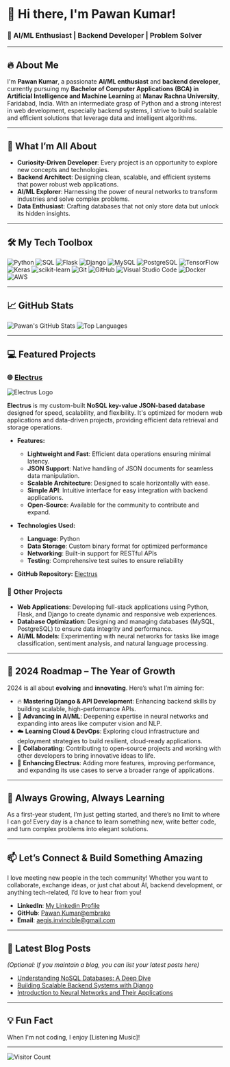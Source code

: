 # 👋 Hi there, I'm Pawan Kumar!

### 🚀 AI/ML Enthusiast | Backend Developer | Problem Solver

---

## 🔥 About Me

I'm **Pawan Kumar**, a passionate **AI/ML enthusiast** and **backend developer**, currently pursuing my **Bachelor of Computer Applications (BCA) in Artificial Intelligence and Machine Learning** at **Manav Rachna University**, Faridabad, India. With an intermediate grasp of Python and a strong interest in web development, especially backend systems, I strive to build scalable and efficient solutions that leverage data and intelligent algorithms.

---

## 🌟 What I’m All About

- **Curiosity-Driven Developer**: Every project is an opportunity to explore new concepts and technologies.
- **Backend Architect**: Designing clean, scalable, and efficient systems that power robust web applications.
- **AI/ML Explorer**: Harnessing the power of neural networks to transform industries and solve complex problems.
- **Data Enthusiast**: Crafting databases that not only store data but unlock its hidden insights.

---

## 🛠️ My Tech Toolbox

![Python](https://img.shields.io/badge/Python-3776AB?style=for-the-badge&logo=python&logoColor=white)
![SQL](https://img.shields.io/badge/SQL-4479A1?style=for-the-badge&logo=sql&logoColor=white)
![Flask](https://img.shields.io/badge/Flask-000000?style=for-the-badge&logo=flask&logoColor=white)
![Django](https://img.shields.io/badge/Django-092E20?style=for-the-badge&logo=django&logoColor=white)
![MySQL](https://img.shields.io/badge/MySQL-4479A1?style=for-the-badge&logo=mysql&logoColor=white)
![PostgreSQL](https://img.shields.io/badge/PostgreSQL-336791?style=for-the-badge&logo=postgresql&logoColor=white)
![TensorFlow](https://img.shields.io/badge/TensorFlow-FF6F00?style=for-the-badge&logo=tensorflow&logoColor=white)
![Keras](https://img.shields.io/badge/Keras-D00000?style=for-the-badge&logo=keras&logoColor=white)
![scikit-learn](https://img.shields.io/badge/scikit--learn-F7931E?style=for-the-badge&logo=scikit-learn&logoColor=white)
![Git](https://img.shields.io/badge/Git-F05032?style=for-the-badge&logo=git&logoColor=white)
![GitHub](https://img.shields.io/badge/GitHub-181717?style=for-the-badge&logo=github&logoColor=white)
![Visual Studio Code](https://img.shields.io/badge/VS%20Code-007ACC?style=for-the-badge&logo=visual-studio-code&logoColor=white)
![Docker](https://img.shields.io/badge/Docker-2496ED?style=for-the-badge&logo=docker&logoColor=white)
![AWS](https://img.shields.io/badge/AWS-232F3E?style=for-the-badge&logo=amazon-aws&logoColor=white)

---

## 📈 GitHub Stats

![Pawan's GitHub Stats](https://github-readme-stats.vercel.app/api?username=embrake&show_icons=true&theme=radical)
![Top Languages](https://github-readme-stats.vercel.app/api/top-langs/?username=embrake&layout=compact&theme=radical)

---

## 💻 Featured Projects

### 🌐 [**Electrus**](https://github.com/embrake/Electrus)
![Electrus Logo](https://github.com/embrake/Electrus/blob/main/logo.png?raw=true) <!-- Replace with actual logo if available -->

**Electrus** is my custom-built **NoSQL key-value JSON-based database** designed for speed, scalability, and flexibility. It's optimized for modern web applications and data-driven projects, providing efficient data retrieval and storage operations.

- **Features:**
  - **Lightweight and Fast**: Efficient data operations ensuring minimal latency.
  - **JSON Support**: Native handling of JSON documents for seamless data manipulation.
  - **Scalable Architecture**: Designed to scale horizontally with ease.
  - **Simple API**: Intuitive interface for easy integration with backend applications.
  - **Open-Source**: Available for the community to contribute and expand.

- **Technologies Used:**
  - **Language**: Python
  - **Data Storage**: Custom binary format for optimized performance
  - **Networking**: Built-in support for RESTful APIs
  - **Testing**: Comprehensive test suites to ensure reliability

- **GitHub Repository:** [Electrus](https://github.com/embrake/Electrus)

### 🔗 Other Projects

- **Web Applications**: Developing full-stack applications using Python, Flask, and Django to create dynamic and responsive web experiences.
- **Database Optimization**: Designing and managing databases (MySQL, PostgreSQL) to ensure data integrity and performance.
- **AI/ML Models**: Experimenting with neural networks for tasks like image classification, sentiment analysis, and natural language processing.

---

## 🎯 2024 Roadmap – The Year of Growth

2024 is all about **evolving** and **innovating**. Here’s what I’m aiming for:

- 🔥 **Mastering Django & API Development**: Enhancing backend skills by building scalable, high-performance APIs.
- 🧠 **Advancing in AI/ML**: Deepening expertise in neural networks and expanding into areas like computer vision and NLP.
- ☁️ **Learning Cloud & DevOps**: Exploring cloud infrastructure and deployment strategies to build resilient, cloud-ready applications.
- 🤝 **Collaborating**: Contributing to open-source projects and working with other developers to bring innovative ideas to life.
- 🚀 **Enhancing Electrus**: Adding more features, improving performance, and expanding its use cases to serve a broader range of applications.

---

## 🌱 Always Growing, Always Learning

As a first-year student, I’m just getting started, and there’s no limit to where I can go! Every day is a chance to learn something new, write better code, and turn complex problems into elegant solutions.

---

## 📫 Let’s Connect & Build Something Amazing

I love meeting new people in the tech community! Whether you want to collaborate, exchange ideas, or just chat about AI, backend development, or anything tech-related, I’d love to hear from you!

- **LinkedIn**: [My Linkedin Profile](https://www.linkedin.com/in/pawan-kumar-672356327?utm_source=share&utm_campaign=share_via&utm_content=profile&utm_medium=android_app) <!-- Replace with your actual link -->
- **GitHub**: [Pawan Kumar@embrake](https://github.com/embrake)
- **Email**: aegis.invincible@gmail.com <!-- Replace with your actual email -->

---

## 📝 Latest Blog Posts

*(Optional: If you maintain a blog, you can list your latest posts here)*

- [Understanding NoSQL Databases: A Deep Dive](#)
- [Building Scalable Backend Systems with Django](#)
- [Introduction to Neural Networks and Their Applications](#)

---

## 💡 Fun Fact

When I'm not coding, I enjoy [Listening Music]!

---

![Visitor Count](https://visitor-badge.glitch.me/badge?page_id=embrake)

